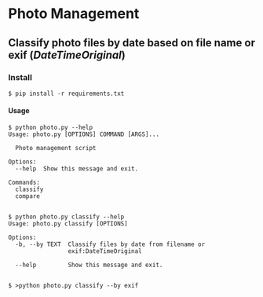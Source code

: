# Photo Management

## Classify photo files by date based on file name or exif (_DateTimeOriginal_)

### Install
```shell script
$ pip install -r requirements.txt
```

#### Usage
```shell script
$ python photo.py --help
Usage: photo.py [OPTIONS] COMMAND [ARGS]...

  Photo management script

Options:
  --help  Show this message and exit.

Commands:
  classify
  compare


$ python photo.py classify --help
Usage: photo.py classify [OPTIONS]

Options:
  -b, --by TEXT  Classify files by date from filename or
                 exif:DateTimeOriginal

  --help         Show this message and exit.


$ >python photo.py classify --by exif
```